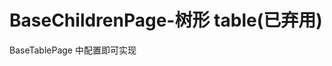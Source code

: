 
# BaseChildrenPage-树形 table(已弃用)

<!-- 配置参看BaseTablePage，除data参数格式不同以外，均相同 -->
BaseTablePage 中配置即可实现